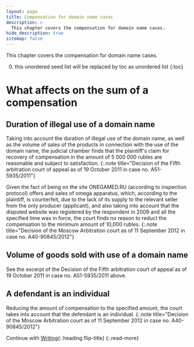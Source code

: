 ```yaml
---
layout: page
title: Compensation for domain name cases
description: >
  This chapter covers the compensation for domain name cases.
hide_description: true
sitemap: false
---
```


This chapter covers the compensation for domain name cases.

0. this unordered seed list will be replaced by toc as unordered list
{:toc}



# What affects on the sum of a compensation

## Duration of illegal use of a domain name

Taking into account the duration of illegal use of the domain name, as well as the volume of sales of the products in connection with the use of the domain name, the judicial chamber finds that the plaintiff's claim for recovery of compensation in the amount of 5 000 000 rubles are reasonable and subject to satisfaction.
{:.note title="Decision of the Fifth arbitration court of appeal as of 19 October 2011 in case no. A51-5935/2011"}


Given the fact of being on the site ONEGAMED.RU (according to inspection protocol) offers and sales of omega apparatus, which, according to the plaintiff, is counterfeit, due to the lack of its supply to the relevant seller from the only producer (applicant), and also taking into account that the disputed website was registered by the respondent in 2009 and all the specified time was in force, the court finds no reason to reduct the compensation to the minimum amount of 10,000 rubles.
{:.note title="Decision of the Moscow Arbitration court as of 11 September 2012 in case no. А40-90845/2012"}

## Volume of goods sold with use of a domain name

See the excerpt of the Decision of the Fifth arbitration court of appeal as of 19 October 2011 in case no. A51-5935/2011 above.

## A defendant is an individual

Reducing the amount of compensation to the specified amount, the court takes into account that the defendant is an individual.
{:.note title="Decision of the Moscow Arbitration court as of 11 September 2012 in case no. А40-90845/2012"}




Continue with [Writing](writing.md){:.heading.flip-title}
{:.read-more}

[welcome]: https://hydejack.com/
[resume]: https://hydejack.com/resume/
[projects]: https://hydejack.com/projects/
[project]: https://hydejack.com/projects/default/

[strings]: https://github.com/hydecorp/hydejack-site/blob/master/_data/strings.yml
[resumeyml]: https://github.com/hydecorp/hydejack-site/blob/master/_data/resume.yml
